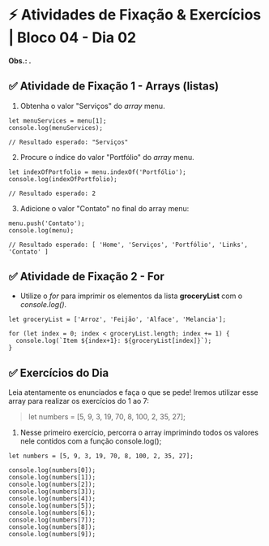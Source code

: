 # &#9889; Atividades de Fixação & Exercícios | Bloco 04 - Dia 02

#### Obs.: .

## &#9989; Atividade de Fixação 1 - Arrays (listas)

1. Obtenha o valor "Serviços" do *array* menu.
```
let menuServices = menu[1];
console.log(menuServices);

// Resultado esperado: "Serviços"
```

2. Procure o índice do valor "Portfólio" do *array* menu.
```
let indexOfPortfolio = menu.indexOf('Portfólio');
console.log(indexOfPortfolio);

// Resultado esperado: 2
```

3. Adicione o valor "Contato" no final do array menu:
```
menu.push('Contato');
console.log(menu);

// Resultado esperado: [ 'Home', 'Serviços', 'Portfólio', 'Links', 'Contato' ]
```

## &#9989; Atividade de Fixação 2 - For

- Utilize o *for* para imprimir os elementos da lista **groceryList** com o *console.log()*.
```
let groceryList = ['Arroz', 'Feijão', 'Alface', 'Melancia'];

for (let index = 0; index < groceryList.length; index += 1) {
  console.log(`Item ${index+1}: ${groceryList[index]}`);
}
```

## &#9989; Exercícios do Dia

Leia atentamente os enunciados e faça o que se pede! Iremos utilizar esse array para realizar os exercícios do 1 ao 7:

> let numbers = [5, 9, 3, 19, 70, 8, 100, 2, 35, 27];

1. Nesse primeiro exercício, percorra o array imprimindo todos os valores nele contidos com a função console.log();

```
let numbers = [5, 9, 3, 19, 70, 8, 100, 2, 35, 27];

console.log(numbers[0]);
console.log(numbers[1]);
console.log(numbers[2]);
console.log(numbers[3]);
console.log(numbers[4]);
console.log(numbers[5]);
console.log(numbers[6]);
console.log(numbers[7]);
console.log(numbers[8]);
console.log(numbers[9]);
```
